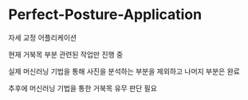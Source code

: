 # Perfect-Posture-Application

자세 교정 어플리케이션

현재 거북목 부분 관련된 작업만 진행 중

실제 머신러닝 기법을 통해 사진을 분석하는 부분을 제외하고 나머지 부분은 완료

추후에 머신러닝 기법을 통한 거북목 유무 판단 필요
